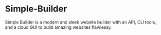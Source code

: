 # Simple-Builder
Simple Builder is a modern and sleek website builder with an API, CLI tools, and a cloud GUI to build amazing websites flawlessy.
